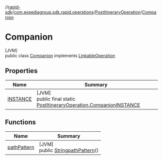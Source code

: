 //[rapid-sdk](../../../../index.md)/[com.expediagroup.sdk.rapid.operations](../../index.md)/[PostItineraryOperation](../index.md)/[Companion](index.md)

# Companion

[JVM]\
public class [Companion](index.md) implements [LinkableOperation](../../-linkable-operation/index.md)

## Properties

| Name | Summary |
|---|---|
| [INSTANCE](index.md#1931885978%2FProperties%2F700308213) | [JVM]<br>public final static [PostItineraryOperation.Companion](index.md)[INSTANCE](index.md#1931885978%2FProperties%2F700308213) |

## Functions

| Name | Summary |
|---|---|
| [pathPattern](path-pattern.md) | [JVM]<br>public [String](https://docs.oracle.com/javase/8/docs/api/java/lang/String.html)[pathPattern](path-pattern.md)() |
